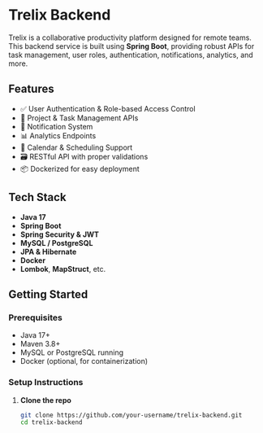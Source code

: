 # Trelix Backend

Trelix is a collaborative productivity platform designed for remote teams. This backend service is built using **Spring Boot**, providing robust APIs for task management, user roles, authentication, notifications, analytics, and more.

## Features

- ✅ User Authentication & Role-based Access Control
- 📝 Project & Task Management APIs
- 🔔 Notification System
- 📊 Analytics Endpoints
- 📅 Calendar & Scheduling Support
- 🗃️ RESTful API with proper validations
- 📦 Dockerized for easy deployment

## Tech Stack

- **Java 17**
- **Spring Boot**
- **Spring Security & JWT**
- **MySQL / PostgreSQL**
- **JPA & Hibernate**
- **Docker**
- **Lombok**, **MapStruct**, etc.

## Getting Started

### Prerequisites

- Java 17+
- Maven 3.8+
- MySQL or PostgreSQL running
- Docker (optional, for containerization)

### Setup Instructions

1. **Clone the repo**

   ```bash
   git clone https://github.com/your-username/trelix-backend.git
   cd trelix-backend
